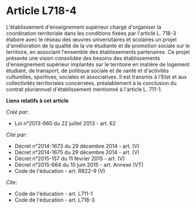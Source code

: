 # Article L718-4

L'établissement d'enseignement supérieur chargé d'organiser la coordination territoriale dans les conditions fixées par
l'article L. 718-3 élabore avec le réseau des œuvres universitaires et scolaires un projet d'amélioration de la qualité de la
vie étudiante et de promotion sociale sur le territoire, en associant l'ensemble des établissements partenaires. Ce projet
présente une vision consolidée des besoins des établissements d'enseignement supérieur implantés sur le territoire en matière
de logement étudiant, de transport, de politique sociale et de santé et d'activités culturelles, sportives, sociales et
associatives. Il est transmis à l'Etat et aux collectivités territoriales concernées, préalablement à la conclusion du
contrat pluriannuel d'établissement mentionné à l'article L. 711-1.

**Liens relatifs à cet article**

_Créé par_:

  - Loi n°2013-660 du 22 juillet 2013 - art. 62

_Cité par_:

  - Décret n°2014-1673 du 29 décembre 2014 - art. (V)
  - Décret n°2014-1675 du 29 décembre 2014 - art. (V)
  - Décret n°2015-157 du 11 février 2015 - art. (V)
  - Décret n°2015-664 du 10 juin 2015 - art. Annexe (VT)
  - Code de l'éducation - art. R822-9 (V)

_Cite_:

  - Code de l'éducation - art. L711-1
  - Code de l'éducation - art. L718-3
